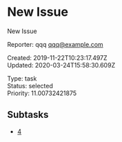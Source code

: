 # New Issue

New Issue

Reporter: qqq <qqq@example.com>  

Created: 2019-11-22T10:23:17.497Z  
Updated: 2020-03-24T15:58:30.609Z

Type: task  
Status: selected  
Priority: 11.00732421875

## Subtasks
- [4](4.md "Unreferenced issue")
